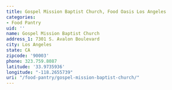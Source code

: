 ```yaml
---
title: Gospel Mission Baptist Church, Food Oasis Los Angeles
categories:
- Food Pantry
uid: ''
name: Gospel Mission Baptist Church
address_1: 7301 S. Avalon Boulevard
city: Los Angeles
state: CA
zipcode: '90003'
phone: 323.759.8087
latitude: '33.9735936'
longitude: "-118.2655739"
uri: "/food-pantry/gospel-mission-baptist-church/"
---
```


